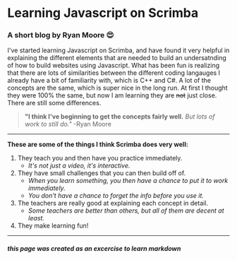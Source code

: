 # Learning Javascript on Scrimba

### A short blog by Ryan Moore :heart_eyes:

I've started learning Javascript on Scrimba, and have found it very helpful in explaining the different elements that are needed to build an undersatnding of how to build websites using Javascript. What has been fun is realizing that there are lots of similarities between the different coding langauges I already have a bit of familiarity with, which is C++ and C#. A lot of the concepts are the same, which is super nice in the long run. At first I thought they were 100% the same, but now I am learning they are ~~not~~ just close. There are still some differences. 

> **"I think I've beginning to get the concepts fairly well.** *But lots of work to still do."* -Ryan Moore

---

**These are some of the things I think Scrimba does very well:**
1. They teach you and then have you practice immediately. 
    - *It's not just a video, it's interactive.*
2. They have small challenges that you can then build off of. 
    - *When you learn something, you then have a chance to put it to work immediately.* 
    - *You don't have a chance to forget the info before you use it.*
3. The teachers are really good at explaining each concept in detail. 
    - *Some teachers are better than others, but all of them are decent at least.* 
4. They make learning fun!











---
##### this page was created as an excercise to learn markdown
